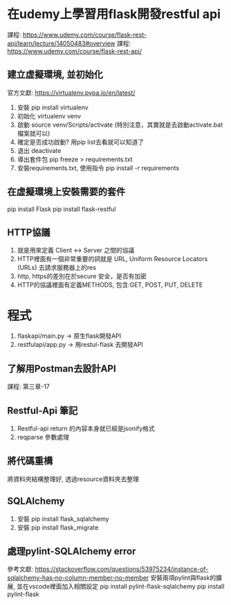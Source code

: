 # 在udemy上學習用flask開發restful api
課程: https://www.udemy.com/course/flask-rest-api/learn/lecture/14050483#overview
課程: https://www.udemy.com/course/flask-rest-api/

## 建立虛擬環境, 並初始化
官方文獻: https://virtualenv.pypa.io/en/latest/
1. 安裝 pip install virtualenv
2. 初始化 virtualenv venv
3. 啟動 source venv/Scripts/activate (特別注意，其實就是去啟動activate.bat檔案就可以)
4. 確定是否成功啟動? 用pip list去看就可以知道了
5. 退出 deactivate
6. 導出套件包 pip freeze > requirements.txt
7. 安裝requirements.txt, 使用指令 pip install -r requirements

## 在虛擬環境上安裝需要的套件
pip install Flask 
pip install flask-restful

## HTTP協議
1. 就是用來定義 Client <-> Server 之間的協議
2. HTTP裡面有一個非常重要的詞就是 URL, Uniform Resource Locators (URLs) 去請求服務器上的res
3. http, https的差別在於secure 安全，是否有加密
4. HTTP的協議裡面有定義METHODS, 包含:GET, POST, PUT, DELETE

# 程式
1. flaskapi/main.py -> 原生flask開發API
2. restfulapi/app.py -> 用restul-flask 去開發API

## 了解用Postman去設計API
課程: 第三章-17

## Restful-Api 筆記
1. Restful-api return 的內容本身就已經是jsonify格式
2. reqparse 參數處理

## 將代碼重構
將資料夾結構整理好, 透過resource資料夾去整理

## SQLAlchemy 
1. 安裝 pip install flask_sqlalchemy
2. 安裝 pip install flask_migrate

## 處理pylint-SQLAlchemy error
參考文獻: https://stackoverflow.com/questions/53975234/instance-of-sqlalchemy-has-no-column-member-no-member
安裝兩項pylint與flask的擴展, 並在vscode裡面加入相關設定
pip install pylint-flask-sqlalchemy
pip install pylint-flask
